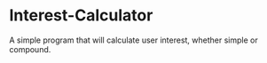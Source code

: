 # Interest-Calculator
A simple program that will calculate user interest, whether simple or compound. 
